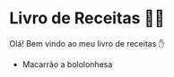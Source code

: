 # Livro de Receitas :woman_cook:

Olá! Bem vindo ao meu livro de receitas :hand:

- Macarrão a bololonhesa
